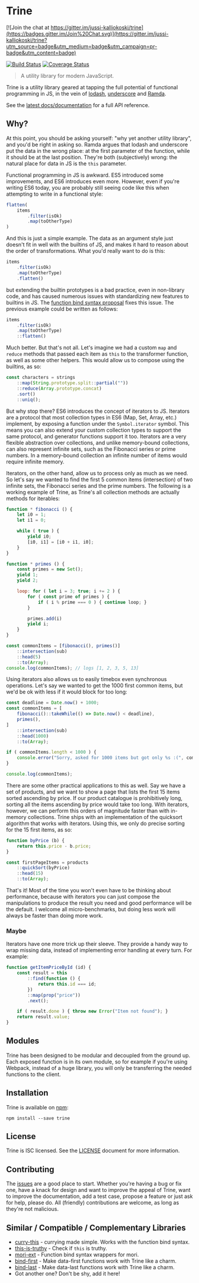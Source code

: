 # Trine

[![Join the chat at https://gitter.im/jussi-kalliokoski/trine](https://badges.gitter.im/Join%20Chat.svg)](https://gitter.im/jussi-kalliokoski/trine?utm_source=badge&utm_medium=badge&utm_campaign=pr-badge&utm_content=badge)

[![Build Status](https://travis-ci.org/jussi-kalliokoski/trine.svg?branch=master)](https://travis-ci.org/jussi-kalliokoski/trine)
[![Coverage Status](https://img.shields.io/coveralls/jussi-kalliokoski/trine.svg)](https://coveralls.io/r/jussi-kalliokoski/trine)

> A utility library for modern JavaScript.

Trine is a utility library geared at tapping the full potential of functional programming in JS, in the vein of [lodash](https://lodash.com/), [underscore](http://underscorejs.org/) and [Ramda](http://ramdajs.com/).

See the [latest docs/documentation](http://jussi-kalliokoski.github.io/trine/docs/latest) for a full API reference.

## Why?

At this point, you should be asking yourself: "why yet another utility library", and you'd be right in asking so. Ramda argues that lodash and underscore put the data in the wrong place: at the first parameter of the function, while it should be at the last position. They're both (subjectively) wrong: the natural place for data in JS is the `this` parameter.

Functional programming in JS is awkward. ES5 introduced some improvements, and ES6 introduces even more. However, even if you're writing ES6 today, you are probably still seeing code like this when attempting to write in a functional style:

```javascript
flatten(
    items
        .filter(isOk)
        .map(toOtherType)
)
```

And this is just a simple example. The data as an argument style just doesn't fit in well with the builtins of JS, and makes it hard to reason about the order of transformations. What you'd really want to do is this:

```javascript
items
    .filter(isOk)
    .map(toOtherType)
    .flatten()
```

but extending the builtin prototypes is a bad practice, even in non-library code, and has caused numerous issues with standardizing new features to builtins in JS. The [function bind syntax proposal](https://github.com/zenparsing/es-function-bind) fixes this issue. The previous example could be written as follows:

```javascript
items
    .filter(isOk)
    .map(toOtherType)
    ::flatten()
```

Much better. But that's not all. Let's imagine we had a custom `map` and `reduce` methods that passed each item as `this` to the transformer function, as well as some other helpers. This would allow us to compose using the builtins, as so:

```javascript
const characters = strings
    ::map(String.prototype.split::partial(""))
    ::reduce(Array.prototype.concat)
    .sort()
    ::uniq();
```

But why stop there? ES6 introduces the concept of iterators to JS. Iterators are a protocol that most collection types in ES6 (Map, Set, Array, etc.) implement, by exposing a function under the `Symbol.iterator` symbol. This means you can also extend your custom collection types to support the same protocol, and generator functions support it too. Iterators are a very flexible abstraction over collections, and unlike memory-bound collections, can also represent infinite sets, such as the Fibonacci series or prime numbers. In a memory-bound collection an infinite number of items would require infinite memory.

Iterators, on the other hand, allow us to process only as much as we need. So let's say we wanted to find the first 5 common items (intersection) of two infinite sets, the Fibonacci series and the prime numbers. The following is a working example of Trine, as Trine's all collection methods are actually methods for iterables:

```javascript
function * fibonacci () {
    let i0 = 1;
    let i1 = 0;

    while ( true ) {
        yield i0;
        [i0, i1] = [i0 + i1, i0];
    }
}

function * primes () {
    const primes = new Set();
    yield 1;
    yield 2;

    loop: for ( let i = 3; true; i += 2 ) {
        for ( const prime of primes ) {
            if ( i % prime === 0 ) { continue loop; }
        }

        primes.add(i)
        yield i;
    }
}

const commonItems = [fibonacci(), primes()]
    ::intersection(sub)
    ::head(5)
    ::to(Array);
console.log(commonItems); // logs [1, 2, 3, 5, 13]
```

Using iterators also allows us to easily timebox even synchronous operations. Let's say we wanted to get the 1000 first common items, but we'd be ok with less if it would block for too long:

```javascript
const deadline = Date.now() + 1000;
const commonItems = [
    fibonacci()::takeWhile(() => Date.now() < deadline),
    primes(),
]
    ::intersection(sub)
    ::head(1000)
    ::to(Array);

if ( commonItems.length < 1000 ) {
    console.error("Sorry, asked for 1000 items but got only %s :(", commonItems.length);
}

console.log(commonItems);
```

There are some other practical applications to this as well. Say we have a set of products, and we want to show a page that lists the first 15 items sorted ascending by price. If our product catalogue is prohibitively long, sorting all the items ascending by price would take too long. With iterators, however, we can perform this orders of magnitude faster than with in-memory collections. Trine ships with an implementation of the quicksort algorithm that works with iterators. Using this, we only do precise sorting for the 15 first items, as so:

```javascript
function byPrice (b) {
    return this.price - b.price;
}

const firstPageItems = products
    ::quickSort(byPrice)
    ::head(15)
    ::to(Array);
```

That's it! Most of the time you won't even have to be thinking about performance, because with iterators you can just compose the manipulations to produce the result you need and good performance will be the default. I welcome all micro-benchmarks, but doing less work will always be faster than doing more work.

### Maybe

Iterators have one more trick up their sleeve. They provide a handy way to wrap missing data, instead of implementing error handling at every turn. For example:

```javascript
function getItemPriceById (id) {
    const result = this
        ::find(function () {
            return this.id === id;
        })
        ::map(prop("price"))
        .next();

    if ( result.done ) { throw new Error("Item not found"); }
    return result.value;
}

```

## Modules

Trine has been designed to be modular and decoupled from the ground up. Each exposed function is in its own module, so for example if you're using Webpack, instead of a huge library, you will only be transferring the needed functions to the client.

## Installation

Trine is available on [npm](https://www.npmjs.com/):

```
npm install --save trine
```

## License

Trine is ISC licensed. See the [LICENSE](https://github.com/jussi-kalliokoski/trine/blob/master/LICENSE) document for more information.

## Contributing

The [issues](https://github.com/jussi-kalliokoski/trine/issues) are a good place to start. Whether you're having a bug or fix one, have a knack for design and want to improve the appeal of Trine, want to improve the documentation, add a test case, propose a feature or just ask for help, please do. All (friendly) contributions are welcome, as long as they're not malicious.

## Similar / Compatible / Complementary Libraries

* [curry-this](https://github.com/stoeffel/curry-this) - currying made simple. Works with the function bind syntax.
* [this-is-truthy](https://github.com/tomekwi/this-is-truthy) - Check if `this` is truthy.
* [mori-ext](https://github.com/roobie/mori-ext) - Function bind syntax wrappers for mori.
* [bind-first](https://github.com/stoeffel/bind-first) - Make data-first functions work with Trine like a charm.
* [bind-last](https://github.com/stoeffel/bind-last) - Make data-last functions work with Trine like a charm.
* Got another one? Don't be shy, add it here!
